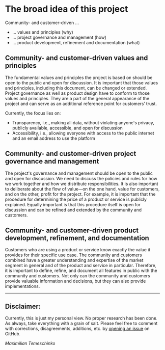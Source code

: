 # The broad idea of this project

Community- and customer-driven ...

- ... values and principles (why)
- ... project governance and management (how)
- ... product development, refinement and documentation (what)

## Community- and customer-driven values and principles

The fundamental values and principles the project is based on should be open to the public and open for discussion. It is important that those values and principles, including this document, can be changed or extended. Project governance as well as product design have to conform to those values and principles. They are a part of the general appearance of the project and can serve as an additional reference point for customers’ trust.

Currently, the focus lies on:

- Transparency, i.e., making all data, without violating anyone's privacy, publicly available, accessible, and open for discussion
- Accessibility, i.e., allowing everyone with access to the public internet and an email address to use the platform

## Community- and customer-driven project governance and management

The project's governance and management should be open to the public and open for discussion. We need to discuss the policies and rules for how we work together and how we distribute responsibilities. It is also important to deliberate about the flow of value—on the one hand, value for customers, and on the other, profit for the project. For example, it is important that the procedure for determining the price of a product or service is publicly explained. Equally important is that this procedure itself is open for discussion and can be refined and extended by the community and customers.

## Community- and customer-driven product development, refinement, and documentation

Customers who are using a product or service know exactly the value it provides for their specific use case. The community and customers combined have a greater understanding and expertise of the market segment in general and of the product and service in particular. Therefore, it is important to define, refine, and document all features in public with the community and customers. Not only can the community and customers provide valuable information and decisions, but they can also provide implementations.

---

## Disclaimer:

Currently, this is just my personal view. No proper research has been done. As always, take everything with a grain of salt. Please feel free to comment with corrections, disagreements, additions, etc. by [opening an issue](https://github.com/peoplesmarkets/community-website/issues) on GitHub.

_Maximilian Temeschinko_
